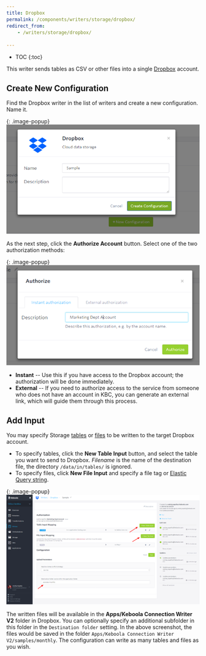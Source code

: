```yaml
---
title: Dropbox
permalink: /components/writers/storage/dropbox/
redirect_from:
    - /writers/storage/dropbox/

---
```


* TOC
{:toc}

This writer sends tables as CSV or other files into a single [Dropbox](https://www.dropbox.com/) account.

## Create New Configuration
Find the Dropbox writer in the list of writers and create a new configuration. Name it.

{: .image-popup}
![Screenshot - Create configuration](/components/writers/storage/dropbox/ui1.png)

As the next step, click the **Authorize Account** button. Select one of the two authorization methods:

{: .image-popup}
![Screenshot - Authorize account](/components/writers/storage/dropbox/ui2.png)

- **Instant** -- Use this if you have access to the Dropbox account; the authorization will be done immediately.
- **External** -- If you need to authorize access to the service from someone who does not have an account in KBC, 
you can generate an external link, which will guide them through this process.

## Add Input
You may specify Storage [tables](/storage/tables/) or [files](/storage/file-uploads/) to be written to the target Dropbox account. 

- To specify tables, click the **New Table Input** button, and select the table you want to send to Dropbox. 
*Filename* is the name of the destination file, the directory `/data/in/tables/` is ignored.
- To specify files, click **New File Input** and specify a file tag or [Elastic Query string](https://www.elastic.co/guide/en/elasticsearch/reference/6.6/query-dsl-query-string-query.html#query-string-syntax).

{: .image-popup}
![Screenshot - Specify input](/components/writers/storage/dropbox/ui3.png)

The written files will be available in the **Apps/Keboola Connection Writer V2** folder in Dropbox. You can optionally specify 
an additional subfolder in this folder in the `Destination folder` setting. In the above screenshot, the files would be saved 
in the folder `Apps/Keboola Connection Writer V2/samples/monthly`. The configuration can write as many tables and files as you wish.